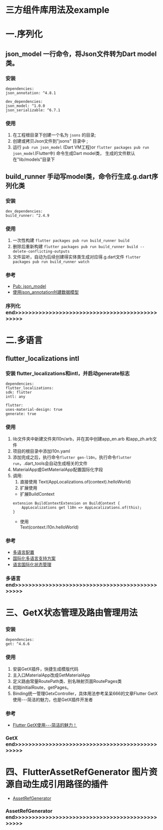 # 三方组件库用法及example

# 一.序列化
## json_model 一行命令，将Json文件转为Dart model类。

### 安装
```
dependencies:
json_annotation: ^4.8.1
    
dev_dependencies:
json_model: ^1.0.0
json_serializable: ^6.7.1
```
### 使用

1. 在工程根目录下创建一个名为 `jsons` 的目录;
2. 创建或拷贝Json文件到"jsons" 目录中 ;
3. 运行 `pub run json_model` (Dart VM工程)or
   `flutter packages pub run json_model`(Flutter中) 命令生成Dart model类，
   生成的文件默认在"lib/models"目录下

## build_runner 手动写model类，命令行生成.g.dart序列化类

### 安装

    dev_dependencies:
    build_runner: ^2.4.9

### 使用
1. 一次性构建
`flutter packages pub run build_runner build`
2. 删除后重新构建
`flutter packages pub run build_runner build --delete-conflicting-outputs`
3. 文件监听，自动为后续创建得实体类生成对应得.g.dart文件
`flutter packages pub run build_runner watch`

### 参考
- [Pub: json_model](https://pub.dev/packages/json_model)
- [使用json_annotation创建数据模型](https://www.jianshu.com/p/d89e5c642660)
### 序列化 end>>>>>>>>>>>>>>>>>>>>>>>>>>>>>>>>>>>>>>>>>>>>>>>

# 二.多语言

## flutter_localizations intl

### 安装 flutter_localizations和intl，并启动generate标志
```
dependencies:
flutter_localizations:
sdk: flutter
intl: any

flutter:
uses-material-design: true
generate: true
```
### 使用

1. lib文件夹中新建文件夹l10n/arb，并在其中创建app_en.arb 和app_zh.arb文件
2. 项目的根目录中添加l10n.yaml
3. 添加完成之后，执行命令`flutter gen-l10n`，执行命令`flutter run`，.dart_tools会自动生成相关的文件
4. MaterialApp或GetMaterialApp配置国际化字段
5. 调用:
   1. 直接使用 Text(AppLocalizations.of(context).helloWorld)
   2. 扩展使用   
     - 扩展BuildContext
   ```
   extension BuildContextExtension on BuildContext {    
       AppLocalizations get l10n => AppLocalizations.of(this);    
   }
   ```
     - 使用   
     Text(context.l10n.helloWorld)  

### 参考
- [多语言配置](https://www.jianshu.com/p/6b9c81401469)
- [国际化多语言支持方案](https://blog.csdn.net/duanwei1988/article/details/135536458)
- [语言国际化状态管理](https://blog.csdn.net/qq_38774121/article/details/115540857)
### 多语言end>>>>>>>>>>>>>>>>>>>>>>>>>>>>>>>>>>>>>>>>>>>>>>>

# 三、GetX状态管理及路由管理用法

### 安装
```
dependencies:
get: ^4.6.6
```

### 使用
1. 安装GetX插件，快捷生成模版代码
2. 主入口MaterialApp改成GetMaterialApp
3. 定义路由常量RoutePath类、别名映射页面RoutePages类
4. 初始initialRoute，getPages。
5. Binding统一管理GetxController，具体用法参考呆呆666的文章Flutter GetX使用---简洁的魅力，也是GetX插件开发者

### 参考
- [Flutter GetX使用---简洁的魅力！](https://juejin.cn/post/6924104248275763208#heading-25)
### GetX end>>>>>>>>>>>>>>>>>>>>>>>>>>>>>>>>>>>>>>>>>>>>>>>

# 四、FlutterAssetRefGenerator 图片资源自动生成引用路径的插件
- [AssetRefGenerator](https://github.com/AndrewShen812/AssetsRefGenerator/blob/master/README_zh.md)
### AssetRefGenerator end>>>>>>>>>>>>>>>>>>>>>>>>>>>>>>>>>>>>>>>>>>>>>>>
